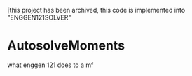 [this project has been archived, this code is implemented into "ENGGEN121SOLVER"
# AutosolveMoments
what enggen 121 does to a mf
